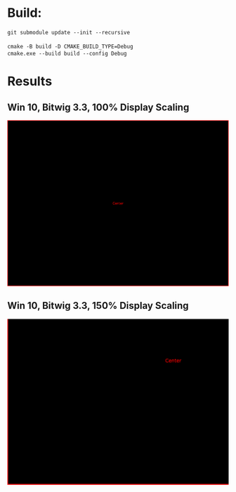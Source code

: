 # Build:
```
git submodule update --init --recursive

cmake -B build -D CMAKE_BUILD_TYPE=Debug
cmake.exe --build build --config Debug
```

# Results

## Win 10, Bitwig 3.3, 100% Display Scaling
![alt text](results/100.png)

## Win 10, Bitwig 3.3, 150% Display Scaling
![alt text](results/150.png)
